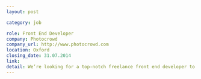 ```yaml
---
layout: post

category: job

role: Front End Developer
company: Photocrowd
company_url: http://www.photocrowd.com
location: Oxford
closing_date: 31.07.2014
link: 
detail: We’re looking for a top-notch freelance front end developer to implement our beautiful, new, responsive site design. HTML5/CSS/JS/Django all essential. Starting sometime in July, as soon as you’re free. Based in Jericho, in-house, working with our resident developer. Send your CV and covering letter to mike@photocrowd.com
---
```

